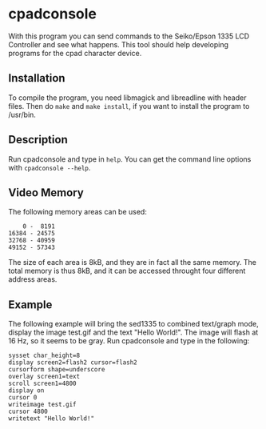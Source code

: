 # cpadconsole

With this program you can send commands to the Seiko/Epson 1335 LCD Controller
and see what happens. This tool should help developing programs for the cpad
character device.

## Installation

To compile the program, you need libmagick and libreadline with header files.
Then do `make` and `make install`, if you want to install the program to
/usr/bin.

## Description

Run cpadconsole and type in `help`.
You can get the command line options with `cpadconsole --help`.

## Video Memory

The following memory areas can be used:
```
    0 -  8191
16384 - 24575
32768 - 40959
49152 - 57343
```
The size of each area is 8kB, and they are in fact all the same memory. The
total memory is thus 8kB, and it can be accessed throught four different
address areas.

## Example

The following example will bring the sed1335 to combined text/graph mode,
display the image test.gif and the text "Hello World!". The image will flash at
16 Hz, so it seems to be gray.
Run cpadconsole and type in the following:

```
sysset char_height=8
display screen2=flash2 cursor=flash2
cursorform shape=underscore
overlay screen1=text
scroll screen1=4800
display on
cursor 0
writeimage test.gif
cursor 4800
writetext "Hello World!"
```
